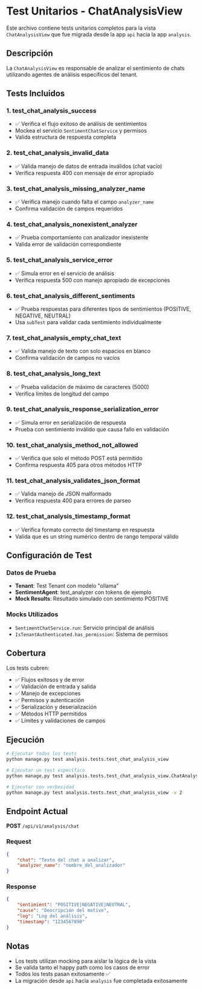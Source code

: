 # Test Unitarios - ChatAnalysisView

Este archivo contiene tests unitarios completos para la vista `ChatAnalysisView` que fue migrada desde la app `api` hacia la app `analysis`.

## Descripción

La `ChatAnalysisView` es responsable de analizar el sentimiento de chats utilizando agentes de análisis específicos del tenant.

## Tests Incluidos

### 1. **test_chat_analysis_success**
- ✅ Verifica el flujo exitoso de análisis de sentimientos
- Mockea el servicio `SentimentChatService` y permisos
- Valida estructura de respuesta completa

### 2. **test_chat_analysis_invalid_data**
- ✅ Valida manejo de datos de entrada inválidos (chat vacío)
- Verifica respuesta 400 con mensaje de error apropiado

### 3. **test_chat_analysis_missing_analyzer_name**
- ✅ Verifica manejo cuando falta el campo `analyzer_name`
- Confirma validación de campos requeridos

### 4. **test_chat_analysis_nonexistent_analyzer**
- ✅ Prueba comportamiento con analizador inexistente
- Valida error de validación correspondiente

### 5. **test_chat_analysis_service_error**
- ✅ Simula error en el servicio de análisis
- Verifica respuesta 500 con manejo apropiado de excepciones

### 6. **test_chat_analysis_different_sentiments**
- ✅ Prueba respuestas para diferentes tipos de sentimientos (POSITIVE, NEGATIVE, NEUTRAL)
- Usa `subTest` para validar cada sentimiento individualmente

### 7. **test_chat_analysis_empty_chat_text**
- ✅ Valida manejo de texto con solo espacios en blanco
- Confirma validación de campos no vacíos

### 8. **test_chat_analysis_long_text**
- ✅ Prueba validación de máximo de caracteres (5000)
- Verifica límites de longitud del campo

### 9. **test_chat_analysis_response_serialization_error**
- ✅ Simula error en serialización de respuesta
- Prueba con sentimiento inválido que causa fallo en validación

### 10. **test_chat_analysis_method_not_allowed**
- ✅ Verifica que solo el método POST está permitido
- Confirma respuesta 405 para otros métodos HTTP

### 11. **test_chat_analysis_validates_json_format**
- ✅ Valida manejo de JSON malformado
- Verifica respuesta 400 para errores de parseo

### 12. **test_chat_analysis_timestamp_format**
- ✅ Verifica formato correcto del timestamp en respuesta
- Valida que es un string numérico dentro de rango temporal válido

## Configuración de Test

### Datos de Prueba
- **Tenant**: Test Tenant con modelo "ollama"
- **SentimentAgent**: test_analyzer con tokens de ejemplo
- **Mock Results**: Resultado simulado con sentimiento POSITIVE

### Mocks Utilizados
- `SentimentChatService.run`: Servicio principal de análisis
- `IsTenantAuthenticated.has_permission`: Sistema de permisos

## Cobertura

Los tests cubren:
- ✅ Flujos exitosos y de error
- ✅ Validación de entrada y salida
- ✅ Manejo de excepciones
- ✅ Permisos y autenticación
- ✅ Serialización y deserialización
- ✅ Métodos HTTP permitidos
- ✅ Límites y validaciones de campos

## Ejecución

```bash
# Ejecutar todos los tests
python manage.py test analysis.tests.test_chat_analysis_view

# Ejecutar un test específico
python manage.py test analysis.tests.test_chat_analysis_view.ChatAnalysisViewTestCase.test_chat_analysis_success

# Ejecutar con verbosidad
python manage.py test analysis.tests.test_chat_analysis_view -v 2
```

## Endpoint Actual

**POST** `/api/v1/analysis/chat`

### Request
```json
{
    "chat": "Texto del chat a analizar",
    "analyzer_name": "nombre_del_analizador"
}
```

### Response
```json
{
    "sentimient": "POSITIVE|NEGATIVE|NEUTRAL",
    "cause": "Descripción del motivo",
    "log": "Log del análisis",
    "timestamp": "1234567890"
}
```

## Notas

- Los tests utilizan mocking para aislar la lógica de la vista
- Se valida tanto el happy path como los casos de error
- Todos los tests pasan exitosamente ✅
- La migración desde `api` hacia `analysis` fue completada exitosamente
